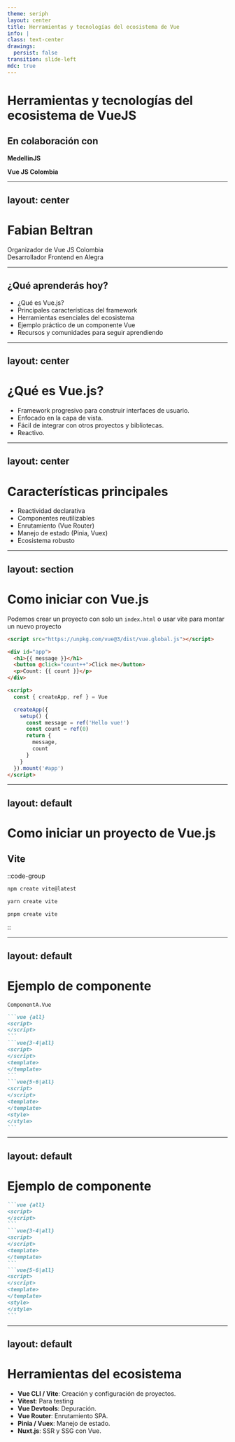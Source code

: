 ```yaml
---
theme: seriph
layout: center
title: Herramientas y tecnologías del ecosistema de Vue
info: |
class: text-center
drawings:
  persist: false
transition: slide-left
mdc: true
---
```


# Herramientas y tecnologías del ecosistema de VueJS



## En colaboración con

**MedellinJS**

**Vue JS Colombia**

---
layout: center
---

# **Fabian Beltran**  
Organizador de Vue JS Colombia  
Desarrollador Frontend en Alegra

---

## ¿Qué aprenderás hoy?

- ¿Qué es Vue.js?
- Principales características del framework
- Herramientas esenciales del ecosistema
- Ejemplo práctico de un componente Vue
- Recursos y comunidades para seguir aprendiendo

<!-- Mi meta es convencerte de que pruebes Vue.js, lo lograre? -->


---
layout: center
---

# ¿Qué es Vue.js?

- Framework progresivo para construir interfaces de usuario.
- Enfocado en la capa de vista.
- Fácil de integrar con otros proyectos y bibliotecas.
- Reactivo.

<!-- Te ire dando datos curiosos de Vue a lo largo de la charla,  
El primero   
Inicialmente, se llamaria View, pero parecía demasiado obvio, así que buscó en el traductor de Google las traducciones que le gustaban y terminó optando por el francés Vue.   -->


---
layout: center
---

# Características principales

- Reactividad declarativa
- Componentes reutilizables
- Enrutamiento (Vue Router)
- Manejo de estado (Pinia, Vuex)
- Ecosistema robusto


---
layout: section
---

# Como iniciar con Vue.js

Podemos crear un proyecto con solo un `index.html` o usar vite para montar un nuevo proyecto

```html {monaco}
<script src="https://unpkg.com/vue@3/dist/vue.global.js"></script>

<div id="app">
  <h1>{{ message }}</h1>
  <button @click="count++">Click me</button>
  <p>Count: {{ count }}</p>
</div>

<script>
  const { createApp, ref } = Vue

  createApp({
    setup() {
      const message = ref('Hello vue!')
      const count = ref(0)
      return {
        message,
        count
      }
    }
  }).mount('#app')
</script>
```


---
layout: default
---

# Como iniciar un proyecto de Vue.js

## Vite 

::code-group

```sh [npm]
npm create vite@latest
```

```sh [yarn]
yarn create vite
```

```sh [pnpm]
pnpm create vite
```
::
<!--(Primera tecnologia del ecosistema de vue) -->
---
layout: default
---

# Ejemplo de componente

```shell
ComponentA.Vue
```

````md magic-move
```vue {all}
<script>
</script>
```
```vue{3-4|all}
<script>
</script>
<template>
</template>
```
```vue{5-6|all}
<script>
</script>
<template>
</template>
<style>
</style>
```
````

---
layout: default
---

# Ejemplo de componente

````md magic-move
```vue {all}
<script>
</script>
```
```vue{3-4|all}
<script>
</script>
<template>
</template>
```
```vue{5-6|all}
<script>
</script>
<template>
</template>
<style>
</style>
```
````

---
layout: default
---

# Herramientas del ecosistema

- **Vue CLI / Vite**: Creación y configuración de proyectos.
- **Vitest**: Para testing
- **Vue Devtools**: Depuración.
- **Vue Router**: Enrutamiento SPA.
- **Pinia / Vuex**: Manejo de estado.
- **Nuxt.js**: SSR y SSG con Vue.


